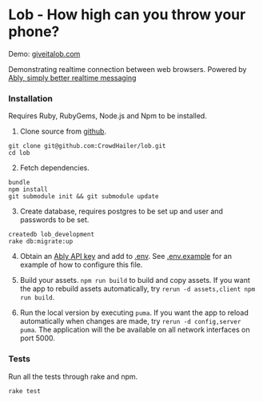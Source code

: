 # Lob - How high can you throw your phone?

Demo: <a href="https://giveitalob.com">giveitalob.com</a>

Demonstrating realtime connection between web browsers. Powered by [Ably, simply better realtime messaging](https://www.ably.io)

### Installation

Requires Ruby, RubyGems, Node.js and Npm to be installed.

1. Clone source from [github](https://github.com/CrowdHailer/lob).

```
git clone git@github.com:CrowdHailer/lob.git
cd lob
```

2. Fetch dependencies.

```
bundle
npm install
git submodule init && git submodule update
```

3. Create database, requires postgres to be set up and user and passwords to be set.

```
createdb lob_development
rake db:migrate:up
```

4. Obtain an [Ably API key](https://www.ably.io) and add to [.env](.env). See [.env.example](.env.example) for an example of how to configure this file.

5. Build your assets. `npm run build` to build and copy assets. If you want the app to rebuild assets automatically, try `rerun -d assets,client npm run build`.

6. Run the local version by executing `puma`. If you want the app to reload automatically when changes are made, try `rerun -d config,server puma`. The application will the be available on all network interfaces on port 5000.

### Tests

Run all the tests through rake and npm.

```
rake test
```
